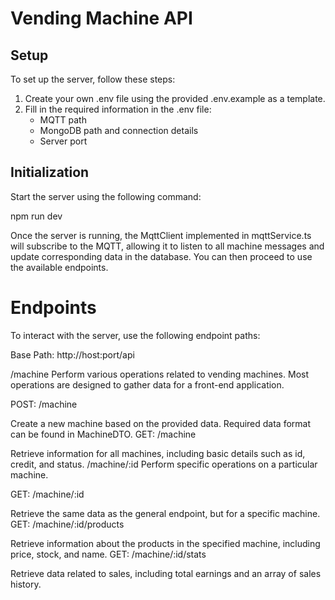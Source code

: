 # Vending Machine API

## Setup
To set up the server, follow these steps:

1. Create your own .env file using the provided .env.example as a template.
2. Fill in the required information in the .env file:
    - MQTT path
    - MongoDB path and connection details
    - Server port


## Initialization
Start the server using the following command:

npm run dev

Once the server is running, the MqttClient implemented in mqttService.ts will subscribe to the MQTT, allowing it to listen to all machine messages and update corresponding data in the database. You can then proceed to use the available endpoints.

# Endpoints
To interact with the server, use the following endpoint paths:

Base Path: http://host:port/api

/machine
Perform various operations related to vending machines. Most operations are designed to gather data for a front-end application.

POST: /machine

Create a new machine based on the provided data.
Required data format can be found in MachineDTO.
GET: /machine

Retrieve information for all machines, including basic details such as id, credit, and status.
/machine/:id
Perform specific operations on a particular machine.

GET: /machine/:id

Retrieve the same data as the general endpoint, but for a specific machine.
GET: /machine/:id/products

Retrieve information about the products in the specified machine, including price, stock, and name.
GET: /machine/:id/stats

Retrieve data related to sales, including total earnings and an array of sales history.

